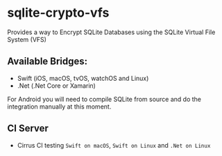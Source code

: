 # sqlite-crypto-vfs
Provides a way to Encrypt SQLite Databases using the SQLite Virtual File System (VFS)

## Available Bridges:
- Swift (iOS, macOS, tvOS, watchOS and Linux)
- .Net (.Net Core or Xamarin)

For Android you will need to compile SQLite from source and do the integration manually at this moment.

## CI Server
- Cirrus CI testing `Swift on macOS`, `Swift on Linux` and `.Net on Linux`

